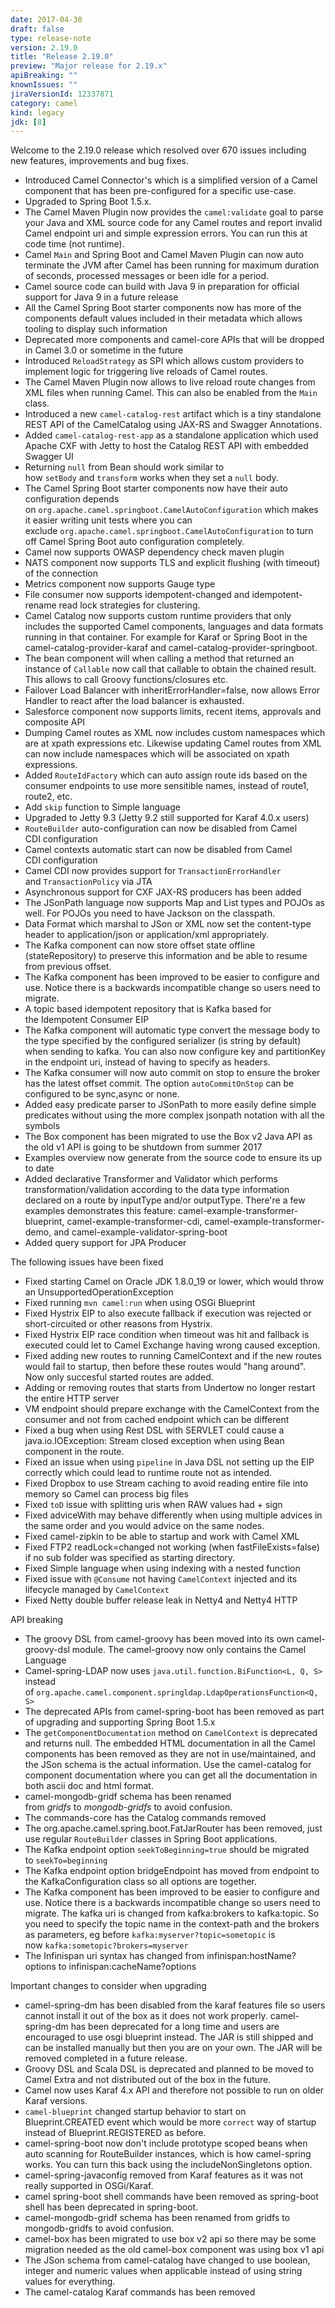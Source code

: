 ```yaml
---
date: 2017-04-30
draft: false 
type: release-note
version: 2.19.0
title: "Release 2.19.0"
preview: "Major release for 2.19.x"
apiBreaking: ""
knownIssues: ""
jiraVersionId: 12337871
category: camel
kind: legacy
jdk: [8]
---
```


Welcome to the 2.19.0 release which resolved over 670 issues including
new features, improvements and bug fixes.

* Introduced
Camel Connector's which is a simplified version of a Camel component that has
been pre-configured for a specific use-case.
* Upgraded to Spring Boot 1.5.x.
* The Camel Maven Plugin now provides the
`camel:validate` goal to parse your Java and XML source code for any
Camel routes and report invalid Camel endpoint uri and simple expression
errors. You can run this at code time (not runtime). 
* Camel `Main` and Spring Boot
and Camel Maven Plugin can now auto
terminate the JVM after Camel has been running for maximum duration of
seconds, processed messages or been idle for a period.
* Camel source code can build with Java 9 in preparation for official
support for Java 9 in a future release
* All the Camel Spring Boot starter components now has more of the
components default values included in their metadata which allows
tooling to display such information
* Deprecated more components and camel-core APIs that will be dropped in
Camel 3.0 or sometime in the future
* Introduced `ReloadStrategy` as SPI which allows custom providers to
implement logic for triggering live reloads of Camel routes.
* The Camel Maven Plugin now allows to
live reload route changes from XML files when running Camel. This can
also be enabled from the `Main` class.
* Introduced a new `camel-catalog-rest` artifact which is a tiny
standalone REST API of the CamelCatalog using JAX-RS and Swagger
Annotations.
* Added `camel-catalog-rest-app` as a standalone application which used
Apache CXF with Jetty to host the Catalog REST API with embedded Swagger
UI
* Returning `null` from Bean should work similar to
how `setBody` and `transform` works when they set a `null` body.
* The Camel Spring Boot starter components now have their auto
configuration depends
on `org.apache.camel.springboot.CamelAutoConfiguration` which makes it
easier writing unit tests where you can
exclude `org.apache.camel.springboot.CamelAutoConfiguration` to turn off
Camel Spring Boot auto configuration completely.
* Camel now supports OWASP dependency check maven plugin
* NATS component now supports TLS and explicit flushing
(with timeout) of the connection
* Metrics component
now supports Gauge type
* File consumer now supports idempotent-changed and
idempotent-rename read lock strategies for clustering. 
* Camel Catalog now supports custom runtime providers that only includes
the supported Camel components, languages and data formats running in
that container. For example for Karaf or Spring Boot in the
camel-catalog-provider-karaf and camel-catalog-provider-springboot.
* The bean
component will when calling a method that returned an instance of
`Callable` now call that callable to obtain the chained result. This
allows to call Groovy functions/closures etc.
* Failover Load Balancer with
inheritErrorHandler=false, now allows
Error Handler to react after the load
balancer is exhausted.
* Salesforce component now supports limits, recent
items, approvals and composite API
* Dumping Camel routes as XML now includes custom namespaces which are
at xpath expressions etc. Likewise updating Camel routes from XML can
now include namespaces which will be associated on xpath expressions.
* Added `RouteIdFactory` which can auto assign route ids based on the
consumer endpoints to use more sensitible names, instead of route1,
route2, etc.
* Add `skip` function to Simple language
* Upgraded to Jetty 9.3 (Jetty 9.2 still supported for Karaf 4.0.x
users)
* `RouteBuilder` auto-configuration can now be disabled
from Camel CDI configuration
* Camel contexts automatic start can now be disabled
from Camel CDI configuration
* Camel CDI now provides support
for `TransactionErrorHandler` and `TransactionPolicy` via JTA
* Asynchronous support for CXF JAX-RS producers has
been added
* The JSonPath language now supports Map and List
types and POJOs as well. For POJOs you need to have Jackson on the
classpath. 
* Data Format which marshal to JSon or XML now
set the content-type header to application/json or application/xml
appropriately. 
* The Kafka component can now store offset state
offline (stateRepository) to preserve this information and be able to
resume from previous offset.
* The Kafka component has been improved to be easier to
configure and use. Notice there is a backwards incompatible change so
users need to migrate.
* A topic based idempotent repository that
is Kafka based for
the Idempotent Consumer EIP
* The Kafka component will automatic type convert the
message body to the type specified by the configured serializer (is
string by default) when sending to kafka. You can also now configure key
and partitionKey in the endpoint uri, instead of having to specify as
headers.
* The Kafka consumer will now auto commit on stop to
ensure the broker has the latest offset commit. The
option `autoCommitOnStop` can be configured to be sync,async or none.
* Added easy predicate parser to JSonPath to more
easily define simple predicates without using the more complex jsonpath
notation with all the symbols
* The Box component has been migrated to use the Box v2
Java API as the old v1 API is going to be shutdown from summer 2017
* Examples overview now generate from the source code to ensure its up
to date
* Added declarative Transformer 
and Validator
which performs transformation/validation according to the data type
information declared on a route by
inputType and/or outputType.
There're a few examples demonstrates this feature:
camel-example-transformer-blueprint, camel-example-transformer-cdi, camel-example-transformer-demo,
and camel-example-validator-spring-boot
* Added query support for JPA Producer

The following issues have been fixed

* Fixed starting Camel on Oracle JDK 1.8.0_19 or lower, which would
throw an UnsupportedOperationException
* Fixed running `mvn camel:run` when using OSGi Blueprint
* Fixed Hystrix EIP to also execute fallback if
execution was rejected or short-circuited or other reasons from
Hystrix. 
* Fixed Hystrix EIP race condition when timeout
was hit and fallback is executed could let to Camel Exchange having
wrong caused exception.
* Fixed adding new routes to running CamelContext and if the new routes
would fail to startup, then before these routes would "hang around". Now
only succesful started routes are added.
* Adding or removing routes that starts
from Undertow no longer restart the entire HTTP
server
* VM endpoint should prepare exchange with the
CamelContext from the consumer and not from cached endpoint which can be
different
* Fixed a bug when using Rest DSL
with SERVLET could cause a java.io.IOException:
Stream closed exception when using Bean component in the route. 
* Fixed an issue when using `pipeline` in Java DSL not setting up the
EIP correctly which could lead to runtime route not as intended.
* Fixed Dropbox to
use Stream caching to avoid reading entire
file into memory so Camel can process big files
* Fixed `toD` issue with splitting uris when RAW values had + sign
* Fixed adviceWith may behave differently when using multiple advices in
the same order and you would advice on the same nodes.
* Fixed camel-zipkin to be able to startup and
work with Camel XML 
* Fixed FTP2 readLock=changed not working (when
fastFileExists=false) if no sub folder was specified as starting
directory.
* Fixed Simple language when using indexing with a
nested function
* Fixed issue with `@Consume` not having `CamelContext` injected and its
lifecycle managed by `CamelContext`
* Fixed Netty double buffer release leak in Netty4
and Netty4 HTTP

API breaking

* The groovy DSL from camel-groovy has been moved into its own
camel-groovy-dsl module. The camel-groovy now only contains the Camel
Language
* Camel-spring-LDAP now uses `java.util.function.BiFunction<L, Q, S>`
instead
of `org.apache.camel.component.springldap.LdapOperationsFunction<Q, S>`
* The deprecated APIs from camel-spring-boot has been removed as part of
upgrading and supporting Spring Boot 1.5.x
* The `getComponentDocumentation` method on `CamelContext` is deprecated
and returns null. The embedded HTML documentation in all the Camel
components has been removed as they are not in use/maintained, and the
JSon schema is the actual information. Use the camel-catalog for
component documentation where you can get all the documentation in both
ascii doc and html format.
* camel-mongodb-gridf schema has been renamed
from *gridfs* to *mongodb-gridfs* to avoid confusion.
* The commands-core has the Catalog commands removed
* The org.apache.camel.spring.boot.FatJarRouter has been removed, just
use regular `RouteBuilder` classes in Spring Boot applications.
* The Kafka endpoint option
`seekToBeginning=true` should be migrated to `seekTo=beginning`
* The Kafka endpoint option bridgeEndpoint has moved from endpoint to
the KafkaConfiguration class so all options are together.
* The Kafka component has been improved to be easier to
configure and use. Notice there is a backwards incompatible change so
users need to migrate. The kafka uri is changed from kafka:brokers to
kafka:topic. So you need to specify the topic name in the context-path
and the brokers as parameters, eg before
`kafka:myserver?topic=sometopic` is
now `kafka:sometopic?brokers=myserver`
* The Infinispan uri syntax has changed from
infinispan:hostName?options to infinispan:cacheName?options

Important changes to consider when upgrading

* camel-spring-dm has been disabled from the karaf features file so
users cannot install it out of the box as it does not work properly.
camel-spring-dm has been deprecated for a long time and users are
encouraged to use osgi blueprint instead. The JAR is still shipped and
can be installed manually but then you are on your own. The JAR will be
removed completed in a future release.
* Groovy DSL and Scala DSL is deprecated and planned to be moved to
Camel Extra and not distributed out of
the box in the future.
* Camel now uses Karaf 4.x API and therefore not possible to run on
older Karaf versions.
* `camel-blueprint` changed startup behavior to start on
Blueprint.CREATED event which would be more `correct` way of startup
instead of Blueprint.REGISTERED as before.
* camel-spring-boot now don't include prototype scoped beans when auto
scanning for RouteBuilder instances, which is how camel-spring works.
You can turn this back using the includeNonSingletons option.
* camel-spring-javaconfig removed from Karaf features as it was not
really supported in OSGi/Karaf.
* camel spring-boot shell commands have been removed as spring-boot
shell has been deprecated in spring-boot.
* camel-mongodb-gridf schema has been renamed from gridfs to
mongodb-gridfs to avoid confusion.
* camel-box has been migrated to use box v2 api so there may be some
migration needed as the old camel-box component was using box v1 api
* The JSon schema from camel-catalog have changed to use boolean,
integer and numeric values when applicable instead of using string
values for everything. 
* The camel-catalog Karaf commands has been removed

